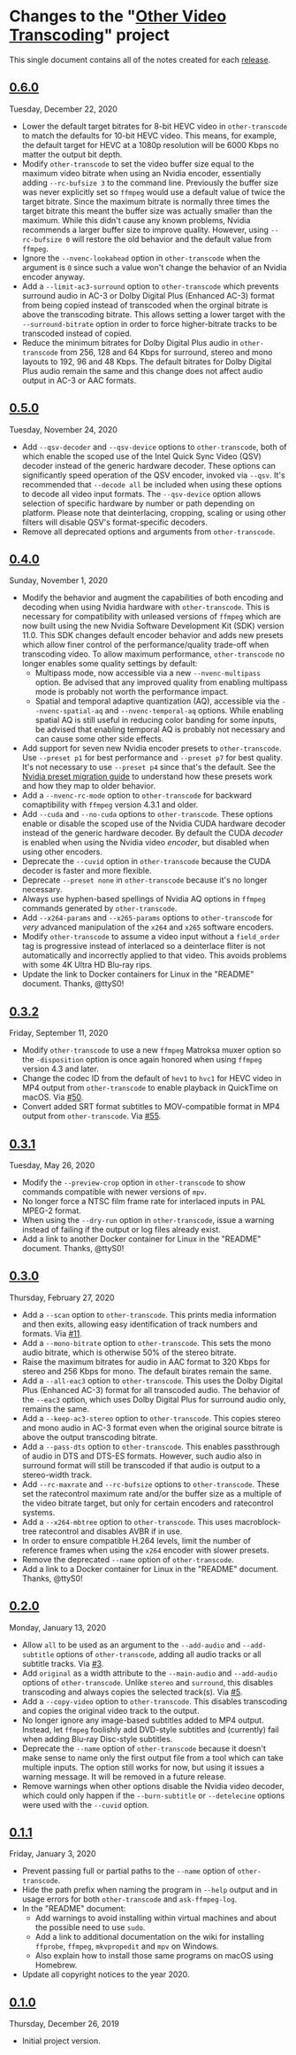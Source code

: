 # Changes to the "[Other Video Transcoding](https://github.com/donmelton/other_video_transcoding)" project

This single document contains all of the notes created for each [release](https://github.com/donmelton/other_video_transcoding/releases).

## [0.6.0](https://github.com/donmelton/other_video_transcoding/releases/tag/0.6.0)

Tuesday, December 22, 2020

* Lower the default target bitrates for 8-bit HEVC video in `other-transcode` to match the defaults for 10-bit HEVC video. This means, for example, the default target for HEVC at a 1080p resolution will be 6000 Kbps no matter the output bit depth.
* Modify `other-transcode` to set the video buffer size equal to the maximum video bitrate when using an Nvidia encoder, essentially adding `--rc-bufsize 3` to the command line. Previously the buffer size was never explicitly set so `ffmpeg` would use a default value of twice the target bitrate. Since the maximum bitrate is normally three times the target bitrate this meant the buffer size was actually smaller than the maximum. While this didn't cause any known problems, Nvidia recommends a larger buffer size to improve quality. However, using `--rc-bufsize 0` will restore the old behavior and the default value from `ffmpeg`.
* Ignore the `--nvenc-lookahead` option in `other-transcode` when the argument is `0` since such a value won't change the behavior of an Nvidia encoder anyway.
* Add a `--limit-ac3-surround` option to `other-transcode` which prevents surround audio in AC-3 or Dolby Digital Plus (Enhanced AC-3) format from being copied instead of transcoded when the orginal bitrate is above the transcoding bitrate. This allows setting a lower target with the `--surround-bitrate` option in order to force higher-bitrate tracks to be transcoded instead of copied. 
* Reduce the minimum bitrates for Dolby Digital Plus audio in `other-transcode` from 256, 128 and 64 Kbps for surround, stereo and mono layouts to 192, 96 and 48 Kbps. The default bitrates for Dolby Digital Plus audio remain the same and this change does not affect audio output in AC-3 or AAC formats.

## [0.5.0](https://github.com/donmelton/other_video_transcoding/releases/tag/0.5.0)

Tuesday, November 24, 2020

* Add `--qsv-decoder` and `--qsv-device` options to `other-transcode`, both of which enable the scoped use of the Intel Quick Sync Video (QSV) decoder instead of the generic hardware decoder. These options can significantly speed operation of the QSV encoder, invoked via `--qsv`. It's recommended that `--decode all` be included when using these options to decode all video input formats. The `--qsv-device` option allows selection of specific hardware by number or path depending on platform. Please note that deinterlacing, cropping, scaling or using other filters will disable QSV's format-specific decoders.
* Remove all deprecated options and arguments from `other-transcode`.

## [0.4.0](https://github.com/donmelton/other_video_transcoding/releases/tag/0.4.0)

Sunday, November 1, 2020

* Modify the behavior and augment the capabilities of both encoding and decoding when using Nvidia hardware with `other-transcode`. This is necessary for compatibility with unleased versions of `ffmpeg` which are now built using the new Nvidia Software Development Kit (SDK) version 11.0. This SDK changes default encoder behavior and adds new presets which allow finer control of the performance/quality trade-off when transcoding video. To allow maximum performance, `other-transcode` no longer enables some quality settings by default:
    * Multipass mode, now accessible via a new `--nvenc-multipass` option. Be advised that any improved quality from enabling multipass mode is probably not worth the performance impact.
    * Spatial and temporal adaptive quantization (AQ), accessible via the `--nvenc-spatial-aq` and `--nvenc-temporal-aq` options. While enabling spatial AQ is still useful in reducing color banding for some inputs, be advised that enabling temporal AQ is probably not necessary and can cause some other side effects.
* Add support for seven new Nvidia encoder presets to `other-transcode`. Use `--preset p1` for best performance and `--preset p7` for best quality. It's not necessary to use `--preset p4` since that's the default. See the [Nvidia preset migration guide](https://docs.nvidia.com/video-technologies/video-codec-sdk/nvenc-preset-migration-guide/index.html) to understand how these presets work and how they map to older behavior.
* Add a `--nvenc-rc-mode` option to `other-transcode` for backward comaptibility with `ffmpeg` version 4.3.1 and older.
* Add `--cuda` and `--no-cuda` options to `other-transcode`. These options enable or disable the scoped use of the Nvidia CUDA hardware decoder instead of the generic hardware decoder. By default the CUDA _decoder_ is enabled when using the Nvidia video _encoder_, but disabled when using other encoders.
* Deprecate the `--cuvid` option in `other-transcode` because the CUDA decoder is faster and more flexible.
* Deprecate `--preset none` in `other-transcode` because it's no longer necessary.
* Always use hyphen-based spellings of Nvidia AQ options in `ffmpeg` commands generated by `other-transcode`.
* Add `--x264-params` and `--x265-params` options to `other-transcode` for _very_ advanced manipulation of the `x264` and `x265` software encoders.
* Modify `other-transcode` to assume a video input without a `field_order` tag is progressive instead of interlaced so a deinterlace fliter is not automatically and incorrectly applied to that video. This avoids problems with some 4K Ultra HD Blu-ray rips.
* Update the link to Docker containers for Linux in the "README" document. Thanks, @ttyS0!

## [0.3.2](https://github.com/donmelton/other_video_transcoding/releases/tag/0.3.2)

Friday, September 11, 2020

* Modify `other-transcode` to use a new `ffmpeg` Matroksa muxer option so the `-disposition` option is once again honored when using `ffmpeg` version 4.3 and later.
* Change the codec ID from the default of `hev1` to `hvc1` for HEVC video in MP4 output from `other-transcode` to enable playback in QuickTime on macOS. Via [ #50](https://github.com/donmelton/other_video_transcoding/issues/50).
* Convert added SRT format subtitles to MOV-compatible format in MP4 output from `other-transcode`. Via [ #55](https://github.com/donmelton/other_video_transcoding/issues/55).

## [0.3.1](https://github.com/donmelton/other_video_transcoding/releases/tag/0.3.1)

Tuesday, May 26, 2020

* Modify the `--preview-crop` option in `other-transcode` to show commands compatible with newer versions of `mpv`.
* No longer force a NTSC film frame rate for interlaced inputs in PAL MPEG-2 format.
* When using the `--dry-run` option in `other-transcode`, issue a warning instead of failing if the output or log files already exist.
* Add a link to another Docker container for Linux in the "README" document. Thanks, @ttyS0!

## [0.3.0](https://github.com/donmelton/other_video_transcoding/releases/tag/0.3.0)

Thursday, February 27, 2020

* Add a `--scan` option to `other-transcode`. This prints media information and then exits, allowing easy identification of track numbers and formats. Via [ #11](https://github.com/donmelton/other_video_transcoding/issues/11).
* Add a `--mono-bitrate` option to `other-transcode`. This sets the mono audio bitrate, which is otherwise 50% of the stereo bitrate.
* Raise the maximum bitrates for audio in AAC format to 320 Kbps for stereo and 256 Kbps for mono. The default birates remain the same.
* Add a `--all-eac3` option to `other-transcode`. This uses the Dolby Digital Plus (Enhanced AC-3) format for all transcoded audio. The behavior of the `--eac3` option, which uses Dolby Digital Plus for surround audio only, remains the same.
* Add a `--keep-ac3-stereo` option to `other-transcode`. This copies stereo and mono audio in AC-3 format even when the original source bitrate is above the output transcoding bitrate.
* Add a `--pass-dts` option to `other-transcode`. This enables passthrough of audio in DTS and DTS-ES formats. However, such audio also in surround format will still be transcoded if that audio is output to a stereo-width track.
* Add `--rc-maxrate` and `--rc-bufsize` options to `other-transcode`. These set the ratecontrol maximum rate and/or the buffer size as a multiple of the video bitrate target, but only for certain encoders and ratecontrol systems.
* Add a `--x264-mbtree` option to `other-transcode`. This uses macroblock-tree ratecontrol and disables AVBR if in use.
* In order to ensure compatible H.264 levels, limit the number of reference frames when using the `x264` encoder with slower presets.
* Remove the deprecated `--name` option of `other-transcode`.
* Add a link to a Docker container for Linux in the "README" document. Thanks, @ttyS0!

## [0.2.0](https://github.com/donmelton/other_video_transcoding/releases/tag/0.2.0)

Monday, January 13, 2020

* Allow `all` to be used as an argument to the `--add-audio` and `--add-subtitle` options of `other-transcode`, adding all audio tracks or all subtitle tracks. Via [ #3](https://github.com/donmelton/other_video_transcoding/issues/3).
* Add `original` as a width attribute to the `--main-audio` and `--add-audio` options of `other-transcode`. Unlike `stereo` and `surround`, this disables transcoding and always copies the selected track(s). Via [ #5](https://github.com/donmelton/other_video_transcoding/issues/5).
* Add a `--copy-video` option to `other-transcode`. This disables transcoding and copies the original video track to the output.
* No longer ignore any image-based subtitles added to MP4 output. Instead, let `ffmpeg` foolishly add DVD-style subtitles and (currently) fail when adding Blu-ray Disc-style subtitles.
* Deprecate the `--name` option of `other-transcode` because it doesn't make sense to name only the first output file from a tool which can take multiple inputs. The option still works for now, but using it issues a warning message. It will be removed in a future release.
* Remove warnings when other options disable the Nvidia video decoder, which could only happen if the `--burn-subtitle` or `--detelecine` options were used with the `--cuvid` option.

## [0.1.1](https://github.com/donmelton/other_video_transcoding/releases/tag/0.1.1)

Friday, January 3, 2020

* Prevent passing full or partial paths to the `--name` option of `other-transcode`.
* Hide the path prefix when naming the program in `--help` output and in usage errors for both `other-transcode` and `ask-ffmpeg-log`.
* In the "README" document:
    * Add warnings to avoid installing within virtual machines and about the possible need to use `sudo`.
    * Add a link to additional documentation on the wiki for installing `ffprobe`, `ffmpeg`, `mkvpropedit` and `mpv` on Windows.
    * Also explain how to install those same programs on macOS using Homebrew.
* Update all copyright notices to the year 2020.

## [0.1.0](https://github.com/donmelton/other_video_transcoding/releases/tag/0.1.0)

Thursday, December 26, 2019

* Initial project version.
